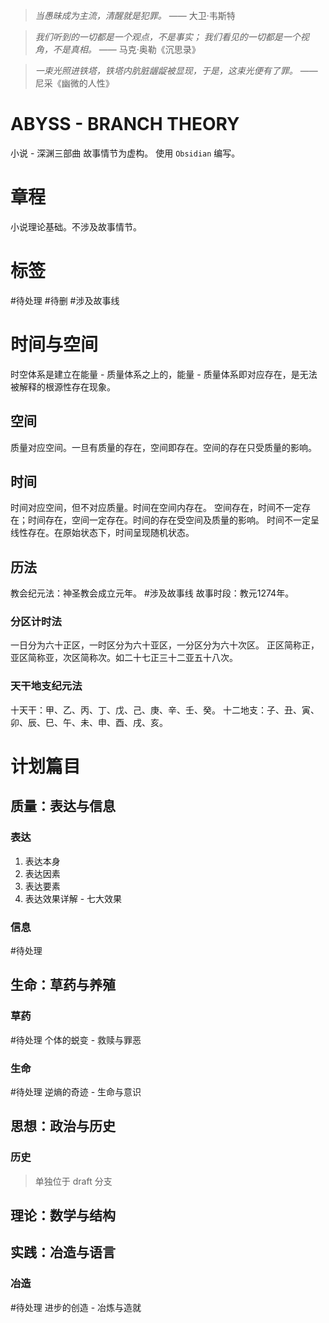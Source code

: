 > *当愚昧成为主流，清醒就是犯罪。*
> —— 大卫·韦斯特

> *我们听到的一切都是一个观点，不是事实；*
> *我们看见的一切都是一个视角，不是真相。*
> —— 马克·奥勒《沉思录》

> *一束光照进铁塔，铁塔内肮脏龌龊被显现，于是，这束光便有了罪。*
> —— 尼采《幽微的人性》
# ABYSS - BRANCH THEORY
小说 - 深渊三部曲
故事情节为虚构。
使用 `Obsidian` 编写。
# 章程
小说理论基础。不涉及故事情节。
# 标签
#待处理 
#待删 
#涉及故事线 
# 时间与空间
时空体系是建立在能量 - 质量体系之上的，能量 - 质量体系即对应存在，是无法被解释的根源性存在现象。
## 空间
质量对应空间。一旦有质量的存在，空间即存在。空间的存在只受质量的影响。
## 时间
时间对应空间，但不对应质量。时间在空间内存在。
空间存在，时间不一定存在；时间存在，空间一定存在。时间的存在受空间及质量的影响。
时间不一定呈线性存在。在原始状态下，时间呈现随机状态。
## 历法
教会纪元法：神圣教会成立元年。
#涉及故事线 故事时段：教元1274年。
### 分区计时法
一日分为六十正区，一时区分为六十亚区，一分区分为六十次区。
正区简称正，亚区简称亚，次区简称次。如二十七正三十二亚五十八次。
### 天干地支纪元法
十天干：甲、乙、丙、丁、戊、己、庚、辛、壬、癸。
十二地支：子、丑、寅、卯、辰、巳、午、未、申、酉、戌、亥。
# 计划篇目
## 质量：**表达**与信息
### 表达
1. 表达本身
2. 表达因素
3. 表达要素
4. 表达效果详解 - 七大效果
### 信息
#待处理 
## 生命：草药与养殖
### 草药
#待处理 
个体的蜕变 - 救赎与罪恶

### 生命
#待处理 
逆熵的奇迹 - 生命与意识
## 思想：政治与历史
### 历史
> 单独位于 draft 分支
## 理论：数学与结构
## 实践：**冶造**与语言
### 冶造
#待处理
进步的创造 - 冶炼与造就